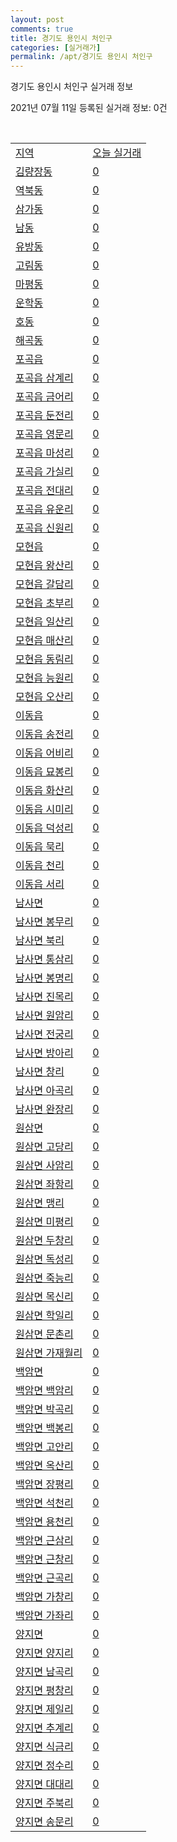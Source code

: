 ```yaml
---
layout: post
comments: true
title: 경기도 용인시 처인구
categories: [실거래가]
permalink: /apt/경기도 용인시 처인구
---
```


경기도 용인시 처인구 실거래 정보

2021년 07월 11일 등록된 실거래 정보: 0건

<script type="text/javascript">
  google.charts.load('current', {'packages':['corechart']});
  google.charts.setOnLoadCallback(drawChart);

  function drawChart() {
    var data = google.visualization.arrayToDataTable([['거래일', '매매', '전월세', '전매'], ['20-07', 197, 130, 78], ['20-08', 218, 126, 35], ['20-09', 241, 108, 14], ['20-10', 276, 106, 10], ['20-11', 269, 99, 18], ['20-12', 339, 129, 37], ['21-01', 308, 124, 21], ['21-02', 255, 136, 35], ['21-03', 286, 137, 42], ['21-04', 211, 108, 66], ['21-05', 182, 129, 46], ['21-06', 138, 76, 16], ['21-07', 11, 11, 0]]);

    var options = {
      title: '최근 1년간 유형별 거래량 추이',
      legend: { position: 'bottom' }
    };

    var chart = new google.visualization.LineChart(document.getElementById('columnchart_material'));
    chart.draw(data, (options));
  }
</script>

<div id="columnchart_material" style="width: 95%; margin-left: -35px"></div>
<br>
<table class="sortable">
  <tr>
    <td><a href="#">지역</a></td>
    <td><a href="#">오늘 실거래</a></td>
  </tr>

  
  <tr class="item">
    <td><a href="경기도 용인시 처인구 김량장동">김량장동</a></td>
    <td><a href="경기도 용인시 처인구 김량장동">0</a></td>
  </tr>
    

  <tr class="item">
    <td><a href="경기도 용인시 처인구 역북동">역북동</a></td>
    <td><a href="경기도 용인시 처인구 역북동">0</a></td>
  </tr>
    

  <tr class="item">
    <td><a href="경기도 용인시 처인구 삼가동">삼가동</a></td>
    <td><a href="경기도 용인시 처인구 삼가동">0</a></td>
  </tr>
    

  <tr class="item">
    <td><a href="경기도 용인시 처인구 남동">남동</a></td>
    <td><a href="경기도 용인시 처인구 남동">0</a></td>
  </tr>
    

  <tr class="item">
    <td><a href="경기도 용인시 처인구 유방동">유방동</a></td>
    <td><a href="경기도 용인시 처인구 유방동">0</a></td>
  </tr>
    

  <tr class="item">
    <td><a href="경기도 용인시 처인구 고림동">고림동</a></td>
    <td><a href="경기도 용인시 처인구 고림동">0</a></td>
  </tr>
    

  <tr class="item">
    <td><a href="경기도 용인시 처인구 마평동">마평동</a></td>
    <td><a href="경기도 용인시 처인구 마평동">0</a></td>
  </tr>
    

  <tr class="item">
    <td><a href="경기도 용인시 처인구 운학동">운학동</a></td>
    <td><a href="경기도 용인시 처인구 운학동">0</a></td>
  </tr>
    

  <tr class="item">
    <td><a href="경기도 용인시 처인구 호동">호동</a></td>
    <td><a href="경기도 용인시 처인구 호동">0</a></td>
  </tr>
    

  <tr class="item">
    <td><a href="경기도 용인시 처인구 해곡동">해곡동</a></td>
    <td><a href="경기도 용인시 처인구 해곡동">0</a></td>
  </tr>
    

  <tr class="item">
    <td><a href="경기도 용인시 처인구 포곡읍">포곡읍</a></td>
    <td><a href="경기도 용인시 처인구 포곡읍">0</a></td>
  </tr>
    

  <tr class="item">
    <td><a href="경기도 용인시 처인구 포곡읍 삼계리">포곡읍 삼계리</a></td>
    <td><a href="경기도 용인시 처인구 포곡읍 삼계리">0</a></td>
  </tr>
    

  <tr class="item">
    <td><a href="경기도 용인시 처인구 포곡읍 금어리">포곡읍 금어리</a></td>
    <td><a href="경기도 용인시 처인구 포곡읍 금어리">0</a></td>
  </tr>
    

  <tr class="item">
    <td><a href="경기도 용인시 처인구 포곡읍 둔전리">포곡읍 둔전리</a></td>
    <td><a href="경기도 용인시 처인구 포곡읍 둔전리">0</a></td>
  </tr>
    

  <tr class="item">
    <td><a href="경기도 용인시 처인구 포곡읍 영문리">포곡읍 영문리</a></td>
    <td><a href="경기도 용인시 처인구 포곡읍 영문리">0</a></td>
  </tr>
    

  <tr class="item">
    <td><a href="경기도 용인시 처인구 포곡읍 마성리">포곡읍 마성리</a></td>
    <td><a href="경기도 용인시 처인구 포곡읍 마성리">0</a></td>
  </tr>
    

  <tr class="item">
    <td><a href="경기도 용인시 처인구 포곡읍 가실리">포곡읍 가실리</a></td>
    <td><a href="경기도 용인시 처인구 포곡읍 가실리">0</a></td>
  </tr>
    

  <tr class="item">
    <td><a href="경기도 용인시 처인구 포곡읍 전대리">포곡읍 전대리</a></td>
    <td><a href="경기도 용인시 처인구 포곡읍 전대리">0</a></td>
  </tr>
    

  <tr class="item">
    <td><a href="경기도 용인시 처인구 포곡읍 유운리">포곡읍 유운리</a></td>
    <td><a href="경기도 용인시 처인구 포곡읍 유운리">0</a></td>
  </tr>
    

  <tr class="item">
    <td><a href="경기도 용인시 처인구 포곡읍 신원리">포곡읍 신원리</a></td>
    <td><a href="경기도 용인시 처인구 포곡읍 신원리">0</a></td>
  </tr>
    

  <tr class="item">
    <td><a href="경기도 용인시 처인구 모현읍">모현읍</a></td>
    <td><a href="경기도 용인시 처인구 모현읍">0</a></td>
  </tr>
    

  <tr class="item">
    <td><a href="경기도 용인시 처인구 모현읍 왕산리">모현읍 왕산리</a></td>
    <td><a href="경기도 용인시 처인구 모현읍 왕산리">0</a></td>
  </tr>
    

  <tr class="item">
    <td><a href="경기도 용인시 처인구 모현읍 갈담리">모현읍 갈담리</a></td>
    <td><a href="경기도 용인시 처인구 모현읍 갈담리">0</a></td>
  </tr>
    

  <tr class="item">
    <td><a href="경기도 용인시 처인구 모현읍 초부리">모현읍 초부리</a></td>
    <td><a href="경기도 용인시 처인구 모현읍 초부리">0</a></td>
  </tr>
    

  <tr class="item">
    <td><a href="경기도 용인시 처인구 모현읍 일산리">모현읍 일산리</a></td>
    <td><a href="경기도 용인시 처인구 모현읍 일산리">0</a></td>
  </tr>
    

  <tr class="item">
    <td><a href="경기도 용인시 처인구 모현읍 매산리">모현읍 매산리</a></td>
    <td><a href="경기도 용인시 처인구 모현읍 매산리">0</a></td>
  </tr>
    

  <tr class="item">
    <td><a href="경기도 용인시 처인구 모현읍 동림리">모현읍 동림리</a></td>
    <td><a href="경기도 용인시 처인구 모현읍 동림리">0</a></td>
  </tr>
    

  <tr class="item">
    <td><a href="경기도 용인시 처인구 모현읍 능원리">모현읍 능원리</a></td>
    <td><a href="경기도 용인시 처인구 모현읍 능원리">0</a></td>
  </tr>
    

  <tr class="item">
    <td><a href="경기도 용인시 처인구 모현읍 오산리">모현읍 오산리</a></td>
    <td><a href="경기도 용인시 처인구 모현읍 오산리">0</a></td>
  </tr>
    

  <tr class="item">
    <td><a href="경기도 용인시 처인구 이동읍">이동읍</a></td>
    <td><a href="경기도 용인시 처인구 이동읍">0</a></td>
  </tr>
    

  <tr class="item">
    <td><a href="경기도 용인시 처인구 이동읍 송전리">이동읍 송전리</a></td>
    <td><a href="경기도 용인시 처인구 이동읍 송전리">0</a></td>
  </tr>
    

  <tr class="item">
    <td><a href="경기도 용인시 처인구 이동읍 어비리">이동읍 어비리</a></td>
    <td><a href="경기도 용인시 처인구 이동읍 어비리">0</a></td>
  </tr>
    

  <tr class="item">
    <td><a href="경기도 용인시 처인구 이동읍 묘봉리">이동읍 묘봉리</a></td>
    <td><a href="경기도 용인시 처인구 이동읍 묘봉리">0</a></td>
  </tr>
    

  <tr class="item">
    <td><a href="경기도 용인시 처인구 이동읍 화산리">이동읍 화산리</a></td>
    <td><a href="경기도 용인시 처인구 이동읍 화산리">0</a></td>
  </tr>
    

  <tr class="item">
    <td><a href="경기도 용인시 처인구 이동읍 시미리">이동읍 시미리</a></td>
    <td><a href="경기도 용인시 처인구 이동읍 시미리">0</a></td>
  </tr>
    

  <tr class="item">
    <td><a href="경기도 용인시 처인구 이동읍 덕성리">이동읍 덕성리</a></td>
    <td><a href="경기도 용인시 처인구 이동읍 덕성리">0</a></td>
  </tr>
    

  <tr class="item">
    <td><a href="경기도 용인시 처인구 이동읍 묵리">이동읍 묵리</a></td>
    <td><a href="경기도 용인시 처인구 이동읍 묵리">0</a></td>
  </tr>
    

  <tr class="item">
    <td><a href="경기도 용인시 처인구 이동읍 천리">이동읍 천리</a></td>
    <td><a href="경기도 용인시 처인구 이동읍 천리">0</a></td>
  </tr>
    

  <tr class="item">
    <td><a href="경기도 용인시 처인구 이동읍 서리">이동읍 서리</a></td>
    <td><a href="경기도 용인시 처인구 이동읍 서리">0</a></td>
  </tr>
    

  <tr class="item">
    <td><a href="경기도 용인시 처인구 남사면">남사면</a></td>
    <td><a href="경기도 용인시 처인구 남사면">0</a></td>
  </tr>
    

  <tr class="item">
    <td><a href="경기도 용인시 처인구 남사면 봉무리">남사면 봉무리</a></td>
    <td><a href="경기도 용인시 처인구 남사면 봉무리">0</a></td>
  </tr>
    

  <tr class="item">
    <td><a href="경기도 용인시 처인구 남사면 북리">남사면 북리</a></td>
    <td><a href="경기도 용인시 처인구 남사면 북리">0</a></td>
  </tr>
    

  <tr class="item">
    <td><a href="경기도 용인시 처인구 남사면 통삼리">남사면 통삼리</a></td>
    <td><a href="경기도 용인시 처인구 남사면 통삼리">0</a></td>
  </tr>
    

  <tr class="item">
    <td><a href="경기도 용인시 처인구 남사면 봉명리">남사면 봉명리</a></td>
    <td><a href="경기도 용인시 처인구 남사면 봉명리">0</a></td>
  </tr>
    

  <tr class="item">
    <td><a href="경기도 용인시 처인구 남사면 진목리">남사면 진목리</a></td>
    <td><a href="경기도 용인시 처인구 남사면 진목리">0</a></td>
  </tr>
    

  <tr class="item">
    <td><a href="경기도 용인시 처인구 남사면 원암리">남사면 원암리</a></td>
    <td><a href="경기도 용인시 처인구 남사면 원암리">0</a></td>
  </tr>
    

  <tr class="item">
    <td><a href="경기도 용인시 처인구 남사면 전궁리">남사면 전궁리</a></td>
    <td><a href="경기도 용인시 처인구 남사면 전궁리">0</a></td>
  </tr>
    

  <tr class="item">
    <td><a href="경기도 용인시 처인구 남사면 방아리">남사면 방아리</a></td>
    <td><a href="경기도 용인시 처인구 남사면 방아리">0</a></td>
  </tr>
    

  <tr class="item">
    <td><a href="경기도 용인시 처인구 남사면 창리">남사면 창리</a></td>
    <td><a href="경기도 용인시 처인구 남사면 창리">0</a></td>
  </tr>
    

  <tr class="item">
    <td><a href="경기도 용인시 처인구 남사면 아곡리">남사면 아곡리</a></td>
    <td><a href="경기도 용인시 처인구 남사면 아곡리">0</a></td>
  </tr>
    

  <tr class="item">
    <td><a href="경기도 용인시 처인구 남사면 완장리">남사면 완장리</a></td>
    <td><a href="경기도 용인시 처인구 남사면 완장리">0</a></td>
  </tr>
    

  <tr class="item">
    <td><a href="경기도 용인시 처인구 원삼면">원삼면</a></td>
    <td><a href="경기도 용인시 처인구 원삼면">0</a></td>
  </tr>
    

  <tr class="item">
    <td><a href="경기도 용인시 처인구 원삼면 고당리">원삼면 고당리</a></td>
    <td><a href="경기도 용인시 처인구 원삼면 고당리">0</a></td>
  </tr>
    

  <tr class="item">
    <td><a href="경기도 용인시 처인구 원삼면 사암리">원삼면 사암리</a></td>
    <td><a href="경기도 용인시 처인구 원삼면 사암리">0</a></td>
  </tr>
    

  <tr class="item">
    <td><a href="경기도 용인시 처인구 원삼면 좌항리">원삼면 좌항리</a></td>
    <td><a href="경기도 용인시 처인구 원삼면 좌항리">0</a></td>
  </tr>
    

  <tr class="item">
    <td><a href="경기도 용인시 처인구 원삼면 맹리">원삼면 맹리</a></td>
    <td><a href="경기도 용인시 처인구 원삼면 맹리">0</a></td>
  </tr>
    

  <tr class="item">
    <td><a href="경기도 용인시 처인구 원삼면 미평리">원삼면 미평리</a></td>
    <td><a href="경기도 용인시 처인구 원삼면 미평리">0</a></td>
  </tr>
    

  <tr class="item">
    <td><a href="경기도 용인시 처인구 원삼면 두창리">원삼면 두창리</a></td>
    <td><a href="경기도 용인시 처인구 원삼면 두창리">0</a></td>
  </tr>
    

  <tr class="item">
    <td><a href="경기도 용인시 처인구 원삼면 독성리">원삼면 독성리</a></td>
    <td><a href="경기도 용인시 처인구 원삼면 독성리">0</a></td>
  </tr>
    

  <tr class="item">
    <td><a href="경기도 용인시 처인구 원삼면 죽능리">원삼면 죽능리</a></td>
    <td><a href="경기도 용인시 처인구 원삼면 죽능리">0</a></td>
  </tr>
    

  <tr class="item">
    <td><a href="경기도 용인시 처인구 원삼면 목신리">원삼면 목신리</a></td>
    <td><a href="경기도 용인시 처인구 원삼면 목신리">0</a></td>
  </tr>
    

  <tr class="item">
    <td><a href="경기도 용인시 처인구 원삼면 학일리">원삼면 학일리</a></td>
    <td><a href="경기도 용인시 처인구 원삼면 학일리">0</a></td>
  </tr>
    

  <tr class="item">
    <td><a href="경기도 용인시 처인구 원삼면 문촌리">원삼면 문촌리</a></td>
    <td><a href="경기도 용인시 처인구 원삼면 문촌리">0</a></td>
  </tr>
    

  <tr class="item">
    <td><a href="경기도 용인시 처인구 원삼면 가재월리">원삼면 가재월리</a></td>
    <td><a href="경기도 용인시 처인구 원삼면 가재월리">0</a></td>
  </tr>
    

  <tr class="item">
    <td><a href="경기도 용인시 처인구 백암면">백암면</a></td>
    <td><a href="경기도 용인시 처인구 백암면">0</a></td>
  </tr>
    

  <tr class="item">
    <td><a href="경기도 용인시 처인구 백암면 백암리">백암면 백암리</a></td>
    <td><a href="경기도 용인시 처인구 백암면 백암리">0</a></td>
  </tr>
    

  <tr class="item">
    <td><a href="경기도 용인시 처인구 백암면 박곡리">백암면 박곡리</a></td>
    <td><a href="경기도 용인시 처인구 백암면 박곡리">0</a></td>
  </tr>
    

  <tr class="item">
    <td><a href="경기도 용인시 처인구 백암면 백봉리">백암면 백봉리</a></td>
    <td><a href="경기도 용인시 처인구 백암면 백봉리">0</a></td>
  </tr>
    

  <tr class="item">
    <td><a href="경기도 용인시 처인구 백암면 고안리">백암면 고안리</a></td>
    <td><a href="경기도 용인시 처인구 백암면 고안리">0</a></td>
  </tr>
    

  <tr class="item">
    <td><a href="경기도 용인시 처인구 백암면 옥산리">백암면 옥산리</a></td>
    <td><a href="경기도 용인시 처인구 백암면 옥산리">0</a></td>
  </tr>
    

  <tr class="item">
    <td><a href="경기도 용인시 처인구 백암면 장평리">백암면 장평리</a></td>
    <td><a href="경기도 용인시 처인구 백암면 장평리">0</a></td>
  </tr>
    

  <tr class="item">
    <td><a href="경기도 용인시 처인구 백암면 석천리">백암면 석천리</a></td>
    <td><a href="경기도 용인시 처인구 백암면 석천리">0</a></td>
  </tr>
    

  <tr class="item">
    <td><a href="경기도 용인시 처인구 백암면 용천리">백암면 용천리</a></td>
    <td><a href="경기도 용인시 처인구 백암면 용천리">0</a></td>
  </tr>
    

  <tr class="item">
    <td><a href="경기도 용인시 처인구 백암면 근삼리">백암면 근삼리</a></td>
    <td><a href="경기도 용인시 처인구 백암면 근삼리">0</a></td>
  </tr>
    

  <tr class="item">
    <td><a href="경기도 용인시 처인구 백암면 근창리">백암면 근창리</a></td>
    <td><a href="경기도 용인시 처인구 백암면 근창리">0</a></td>
  </tr>
    

  <tr class="item">
    <td><a href="경기도 용인시 처인구 백암면 근곡리">백암면 근곡리</a></td>
    <td><a href="경기도 용인시 처인구 백암면 근곡리">0</a></td>
  </tr>
    

  <tr class="item">
    <td><a href="경기도 용인시 처인구 백암면 가창리">백암면 가창리</a></td>
    <td><a href="경기도 용인시 처인구 백암면 가창리">0</a></td>
  </tr>
    

  <tr class="item">
    <td><a href="경기도 용인시 처인구 백암면 가좌리">백암면 가좌리</a></td>
    <td><a href="경기도 용인시 처인구 백암면 가좌리">0</a></td>
  </tr>
    

  <tr class="item">
    <td><a href="경기도 용인시 처인구 양지면">양지면</a></td>
    <td><a href="경기도 용인시 처인구 양지면">0</a></td>
  </tr>
    

  <tr class="item">
    <td><a href="경기도 용인시 처인구 양지면 양지리">양지면 양지리</a></td>
    <td><a href="경기도 용인시 처인구 양지면 양지리">0</a></td>
  </tr>
    

  <tr class="item">
    <td><a href="경기도 용인시 처인구 양지면 남곡리">양지면 남곡리</a></td>
    <td><a href="경기도 용인시 처인구 양지면 남곡리">0</a></td>
  </tr>
    

  <tr class="item">
    <td><a href="경기도 용인시 처인구 양지면 평창리">양지면 평창리</a></td>
    <td><a href="경기도 용인시 처인구 양지면 평창리">0</a></td>
  </tr>
    

  <tr class="item">
    <td><a href="경기도 용인시 처인구 양지면 제일리">양지면 제일리</a></td>
    <td><a href="경기도 용인시 처인구 양지면 제일리">0</a></td>
  </tr>
    

  <tr class="item">
    <td><a href="경기도 용인시 처인구 양지면 추계리">양지면 추계리</a></td>
    <td><a href="경기도 용인시 처인구 양지면 추계리">0</a></td>
  </tr>
    

  <tr class="item">
    <td><a href="경기도 용인시 처인구 양지면 식금리">양지면 식금리</a></td>
    <td><a href="경기도 용인시 처인구 양지면 식금리">0</a></td>
  </tr>
    

  <tr class="item">
    <td><a href="경기도 용인시 처인구 양지면 정수리">양지면 정수리</a></td>
    <td><a href="경기도 용인시 처인구 양지면 정수리">0</a></td>
  </tr>
    

  <tr class="item">
    <td><a href="경기도 용인시 처인구 양지면 대대리">양지면 대대리</a></td>
    <td><a href="경기도 용인시 처인구 양지면 대대리">0</a></td>
  </tr>
    

  <tr class="item">
    <td><a href="경기도 용인시 처인구 양지면 주북리">양지면 주북리</a></td>
    <td><a href="경기도 용인시 처인구 양지면 주북리">0</a></td>
  </tr>
    

  <tr class="item">
    <td><a href="경기도 용인시 처인구 양지면 송문리">양지면 송문리</a></td>
    <td><a href="경기도 용인시 처인구 양지면 송문리">0</a></td>
  </tr>
    


</table>


    